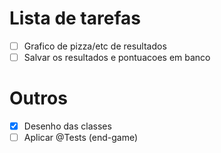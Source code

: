 # Lista de tarefas

- [ ] Grafico de pizza/etc de resultados
- [ ] Salvar os resultados e pontuacoes em banco

# Outros

- [x] Desenho das classes
- [ ] Aplicar @Tests (end-game)
